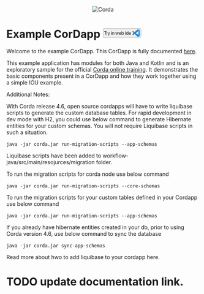 <p align="center">
  <img src="https://www.corda.net/wp-content/uploads/2016/11/fg005_corda_b.png" alt="Corda" width="500">
</p>

# Example CorDapp [<img src="../../webIDE.png" height=25 />](https://ide.corda.net/?folder=/home/coder/samples-java/Basic/cordapp-example)

Welcome to the example CorDapp. This CorDapp is fully documented [here](http://docs.corda.net/tutorial-cordapp.html).

This example application has modules for both Java and Kotlin and is an exploratory sample for the official [Corda online training](https://training.corda.net). It demonstrates the basic components present in a CorDapp and how they work together using a simple IOU example.

Additional Notes:

With Corda release 4.6, open source cordapps will have to write liquibase scripts to generate the custom database tables. 
For rapid development in dev mode with H2, you could use below command to generate Hibernate entities for your custom schemas. You will not 
require Liquibase scripts in such a situation.

    java -jar corda.jar run-migration-scripts --app-schemas

Liquibase scripts have been added to workflow-java/src/main/resojurces/migration folder.

To run the migration scripts for corda node use below command

    java -jar corda.jar run-migration-scripts --core-schemas


To run the migration scripts for your custom tables defined in your Cordapp use below command

    java -jar corda.jar run-migration-scripts --app-schemas

If you already have hibernate entities created in your db, prior to using Corda version 4.6, use below command to sync the database

    java -jar corda.jar sync-app-schemas
    
    
Read more about hwo to add liquibase to your cordapp here.
#  TODO update documentation link.

